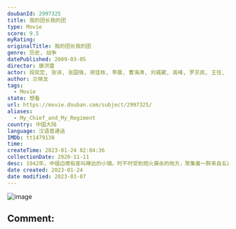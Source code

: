 ```yaml
---
doubanId: 2997325
title: 我的团长我的团
type: Movie
score: 9.5
myRating: 
originalTitle: 我的团长我的团
genre: 历史, 战争
datePublished: 2009-03-05
director: 康洪雷
actor: 段奕宏, 张译, 张国强, 邢佳栋, 李晨, 曹海涛, 刘威葳, 高峰, 罗京民, 王往, 王大治, 范雷, 王迅, 王东栋, 刘天佐, 谢孟伟, 左腾云, 赵志君, 王大奇, 袁菲, 江奇翰, 李泓良, 杜建桥, 张衡平, 宿宇杰, 何杰, 白恩, 柯志凌, 曹操, 吴有才, 哈斯其其格, 史航, 邓宝, 陈思诚, 张衍, 李京, 杨在景, 李博, 刁海明, 兰晓龙, 徐鹏凯
author: 兰晓龙
tags:
  - Movie
state: 想看
url: https://movie.douban.com/subject/2997325/
aliases:
  - My_Chief_and_My_Regiment
country: 中国大陆
language: 汉语普通话
IMDb: tt1479138
time: 
createTime: 2023-01-24 02:04:36
collectionDate: 2020-11-11
desc: 1942年，中缅边境有座叫禅达的小镇。时不时受到炮火袭击的地方，聚集着一群来自五湖四海的溃兵。他们是小太爷孟烦了（张译饰）、军医郝兽医（罗京民饰）、东北佬迷龙（张国强饰）、阿译长官（王往饰）、...
date created: 2023-01-24
date modified: 2023-03-07
---
```


![image](p1826590030.jpg)

Comment:
---
